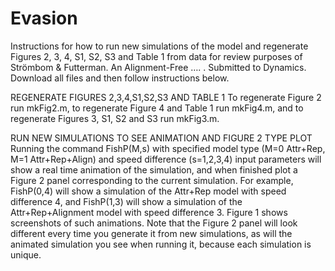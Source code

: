 # Evasion
Instructions for how to run new simulations of the model and regenerate Figures 2, 3, 4, S1, S2, S3 and Table 1 from data for review purposes of Strömbom & Futterman. An Alignment-Free …. . Submitted to Dynamics. Download all files and then follow instructions below.

REGENERATE FIGURES 2,3,4,S1,S2,S3 AND TABLE 1
To regenerate Figure 2 run mkFig2.m, to regenerate Figure 4 and Table 1 run mkFig4.m, and to regenerate Figures 3, S1, S2 and S3 run mkFig3.m. 

RUN NEW SIMULATIONS TO SEE ANIMATION AND FIGURE 2 TYPE PLOT
Running the command FishP(M,s) with specified model type (M=0 Attr+Rep, M=1 Attr+Rep+Align) and speed difference (s=1,2,3,4) input parameters will show a real time animation of the simulation, and when finished plot a Figure 2 panel corresponding to the current simulation. For example, FishP(0,4) will show a simulation of the Attr+Rep model with speed difference 4, and FishP(1,3) will show a simulation of the Attr+Rep+Alignment model with speed difference 3. Figure 1 shows screenshots of such animations. Note that the Figure 2 panel will look different every time you generate it from new simulations, as will the animated simulation you see when running it, because each simulation is unique. 
